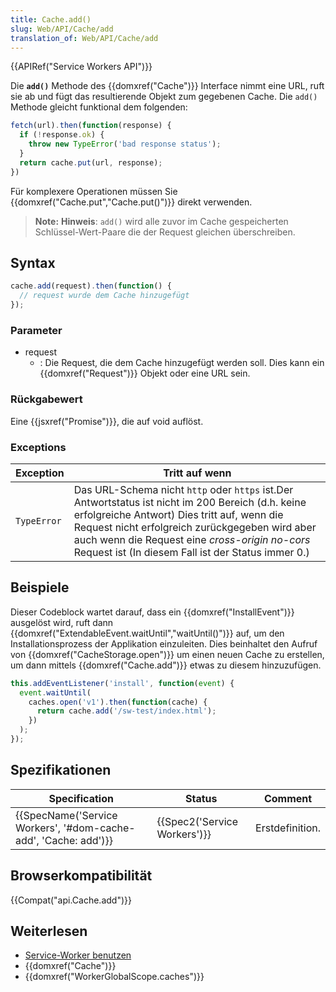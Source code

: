 ```yaml
---
title: Cache.add()
slug: Web/API/Cache/add
translation_of: Web/API/Cache/add
---
```

{{APIRef("Service Workers API")}}

Die **`add()`** Methode des {{domxref("Cache")}} Interface nimmt eine URL, ruft sie ab und fügt das resultierende Objekt zum gegebenen Cache. Die `add()` Methode gleicht funktional dem folgenden:

```js
fetch(url).then(function(response) {
  if (!response.ok) {
    throw new TypeError('bad response status');
  }
  return cache.put(url, response);
})
```

Für komplexere Operationen müssen Sie {{domxref("Cache.put","Cache.put()")}} direkt verwenden.

> **Note:** **Hinweis**: `add()` wird alle zuvor im Cache gespeicherten Schlüssel-Wert-Paare die der Request gleichen überschreiben.

## Syntax

```js
cache.add(request).then(function() {
  // request wurde dem Cache hinzugefügt
});
```

### Parameter

- request
  - : Die Request, die dem Cache hinzugefügt werden soll. Dies kann ein {{domxref("Request")}} Objekt oder eine URL sein.

### Rückgabewert

Eine {{jsxref("Promise")}}, die auf void auflöst.

### Exceptions

| **Exception** | **Tritt auf wenn**                                                                                                                                                                                                                                                                                          |
| ------------- | ----------------------------------------------------------------------------------------------------------------------------------------------------------------------------------------------------------------------------------------------------------------------------------------------------------- |
| `TypeError`   | Das URL-Schema nicht `http` oder `https` ist.Der Antwortstatus ist nicht im 200 Bereich (d.h. keine erfolgreiche Antwort) Dies tritt auf, wenn die Request nicht erfolgreich zurückgegeben wird aber auch wenn die Request eine _cross-origin no-cors_ Request ist (In diesem Fall ist der Status immer 0.) |

## Beispiele

Dieser Codeblock wartet darauf, dass ein {{domxref("InstallEvent")}} ausgelöst wird, ruft dann {{domxref("ExtendableEvent.waitUntil","waitUntil()")}} auf, um den Installationsprozess der Applikation einzuleiten. Dies beinhaltet den Aufruf von {{domxref("CacheStorage.open")}} um einen neuen Cache zu erstellen, um dann mittels {{domxref("Cache.add")}} etwas zu diesem hinzuzufügen.

```js
this.addEventListener('install', function(event) {
  event.waitUntil(
    caches.open('v1').then(function(cache) {
      return cache.add('/sw-test/index.html');
    })
  );
});
```

## Spezifikationen

| Specification                                                                        | Status                               | Comment         |
| ------------------------------------------------------------------------------------ | ------------------------------------ | --------------- |
| {{SpecName('Service Workers', '#dom-cache-add', 'Cache: add')}} | {{Spec2('Service Workers')}} | Erstdefinition. |

## Browserkompatibilität

{{Compat("api.Cache.add")}}

## Weiterlesen

- [Service-Worker benutzen](/de/docs/Web/API/Service_Worker_API/Using_Service_Workers)
- {{domxref("Cache")}}
- {{domxref("WorkerGlobalScope.caches")}}
